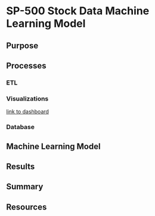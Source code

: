 # SP-500 Stock Data Machine Learning Model

## Purpose

## Processes 

### ETL

### Visualizations

[link to dashboard](https://public.tableau.com/app/profile/zixuan.xu)

### Database

## Machine Learning Model

## Results

## Summary

## Resources
